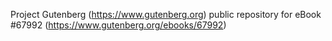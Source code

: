 Project Gutenberg (https://www.gutenberg.org) public repository for
eBook #67992 (https://www.gutenberg.org/ebooks/67992)
